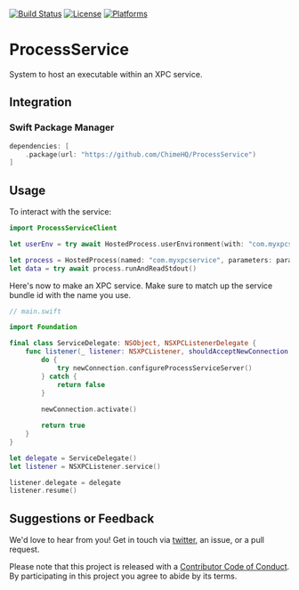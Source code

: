 [![Build Status][build status badge]][build status]
[![License][license badge]][license]
[![Platforms][platforms badge]][platforms]

# ProcessService
System to host an executable within an XPC service.

## Integration

### Swift Package Manager

```swift
dependencies: [
    .package(url: "https://github.com/ChimeHQ/ProcessService")
]
```

## Usage

To interact with the service:

```swift
import ProcessServiceClient

let userEnv = try await HostedProcess.userEnvironment(with: "com.myxpcservice")

let process = HostedProcess(named: "com.myxpcservice", parameters: params)
let data = try await process.runAndReadStdout()
```

Here's now to make an XPC service. Make sure to match up the service bundle id with the name you use.

```swift
// main.swift

import Foundation

final class ServiceDelegate: NSObject, NSXPCListenerDelegate {
    func listener(_ listener: NSXPCListener, shouldAcceptNewConnection newConnection: NSXPCConnection) -> Bool {
        do {
            try newConnection.configureProcessServiceServer()
        } catch {
            return false
        }
        
        newConnection.activate()

        return true
    }
}

let delegate = ServiceDelegate()
let listener = NSXPCListener.service()

listener.delegate = delegate
listener.resume()
```

## Suggestions or Feedback

We'd love to hear from you! Get in touch via [twitter](https://twitter.com/chimehq), an issue, or a pull request.

Please note that this project is released with a [Contributor Code of Conduct](CODE_OF_CONDUCT.md). By participating in this project you agree to abide by its terms.

[build status]: https://github.com/ChimeHQ/ProcessService/actions
[build status badge]: https://github.com/ChimeHQ/ProcessService/workflows/CI/badge.svg
[license]: https://opensource.org/licenses/BSD-3-Clause
[license badge]: https://img.shields.io/github/license/ChimeHQ/ProcessService
[platforms]: https://swiftpackageindex.com/ChimeHQ/ProcessService
[platforms badge]: https://img.shields.io/endpoint?url=https%3A%2F%2Fswiftpackageindex.com%2Fapi%2Fpackages%2FChimeHQ%2FProcessService%2Fbadge%3Ftype%3Dplatforms

